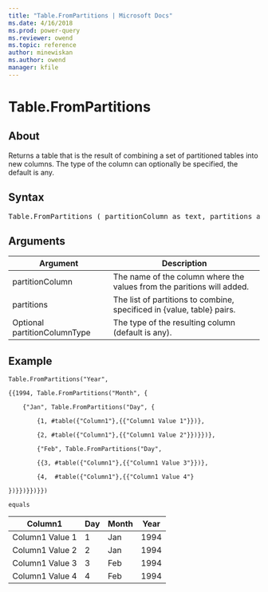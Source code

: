 ```yaml
---
title: "Table.FromPartitions | Microsoft Docs"
ms.date: 4/16/2018
ms.prod: power-query
ms.reviewer: owend
ms.topic: reference
author: minewiskan
ms.author: owend
manager: kfile
---
```

# Table.FromPartitions

  
## About  
Returns a table that is the result of combining a set of partitioned tables into new columns. The type of the column can optionally be specified, the default is any.  
  
## Syntax

<pre>
Table.FromPartitions ( partitionColumn as text, partitions as list, optional partitionColumnType as nullable type) as table  
</pre>
  
## Arguments  
  
|Argument|Description|  
|------------|---------------|  
|partitionColumn|The name of the column where the values from the paritions will added.|  
|partitions|The list of partitions to combine, specificed in  {value, table} pairs.|  
|Optional partitionColumnType|The type of the resulting column (default is any).|  
  
## Example  
  
```powerquery-m
Table.FromPartitions("Year",  
  
{{1994, Table.FromPartitions("Month", {  
  
    {"Jan", Table.FromPartitions("Day", {  
  
        {1, #table({"Column1"},{{"Column1 Value 1"}})},  
  
        {2, #table({"Column1"},{{"Column1 Value 2"}})}})},  
  
        {"Feb", Table.FromPartitions("Day",  
  
        {{3, #table({"Column1"},{{"Column1 Value 3"}})},  
  
        {4,  #table({"Column1"},{{"Column1 Value 4"}  
  
})}})}})}})  
  
equals  
```  
  
|Column1|Day|Month|Year|  
|-----------|-------|---------|--------|  
|Column1 Value 1|1|Jan|1994|  
|Column1 Value 2|2|Jan|1994|  
|Column1 Value 3|3|Feb|1994|  
|Column1 Value 4|4|Feb|1994|  
  
